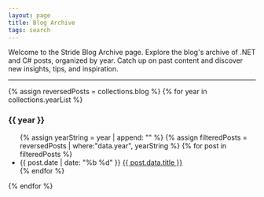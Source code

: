 ```yaml
---
layout: page
title: Blog Archive
tags: search
---
```


Welcome to the Stride Blog Archive page. Explore the blog's archive of .NET and C# posts, organized by year. Catch up on past content and discover new insights, tips, and inspiration.

 ---

{% assign reversedPosts = collections.blog %}
{% for year in collections.yearList %}
<h3>{{ year }}</h3>
<ul>
{% assign yearString = year | append: "" %}
{% assign filteredPosts = reversedPosts | where:"data.year", yearString %}
{% for post in filteredPosts %}
<li>{{ post.date | date: "%b %d" }}
    <a href="{{ post.url }}">{{ post.data.title }}</a>
</li>
{% endfor %}
</ul>
{% endfor %}